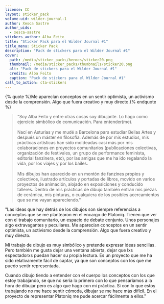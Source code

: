 ```yaml
---
license: CC
layout: sticker_pack
volume-uid: wilder-journal-1
author: Xesca Sastre
author_uids:
  - xesca-sastre
stickers_author: Alba Feito
title: "Sticker Pack para el Wilder Journal #1"
title_menu: Sticker Pack
description: "Pack de stickers para el Wilder Journal #1"
cover:
  path: /media/sticker_packs/heroes/sticker20.png
  thumbnail: /media/sticker_packs/thumbnails/sticker20.png
  alt: "Pack de stickers para el Wilder Journal #1"
  credits: Alba Feito
  caption: "Pack de stickers para el Wilder Journal #1"
call_to_action: cta-stickers
---
```

{% quote %}Me aparecían conceptos en un sentir optimista, un activismo desde la comprensión. Algo que fuera creativo y muy directo.{% endquote %}

> "Soy Alba Feito y entre otras cosas soy dibujante. Lo hago como ejercicio simbólico de comunicación. Para entender(me).
> <br>
> <br>
> Nací en Asturias y me mudé a Barcelona para estudiar Bellas Artes y después un máster en filosofía. Además de por mis estudios, mis prácticas artísticas han sido moldeadas casi más por mis colaboraciones en proyectos comunitarios (publicaciones colectivas, organización de festivales, un grupo de performance feminista, editorial fanzinera, etc), por las amigas que me ha ido regalando la vida, por los viajes y por los bailes.
> <br>
> <br>
> Mis dibujos han aparecido en un montón de fanzines propios y colectivos, ilustrado artículos y portadas de libros, movido en varios proyectos de animación, alojado en exposiciones y conducido talleres. Dentro de mis prácticas de dibujo también entran mis piezas de cerámica, mis pinturas, o cualquiera de los posibles acercamientos que se me vayan apareciendo."

"Las ideas que hay detrás de los dibujos son siempre referencias a conceptos que se me plantearon en el encargo de Platoniq. Tienen que ver con el trabajo comunitario, un espacio de debate conjunto. Unos personajes algo extravagantes y peculiares. Me aparecían conceptos en un sentir optimista, un activismo desde la comprensión. Algo que fuera creativo y muy directo.

Mi trabajo de dibujo es muy simbólico y pretende expresar ideas sencillas. Pero también me gusta dejar una ventana abierta, dejar que lxs espectadorxs puedan hacer su propia lectura. Es un proyecto que me ha sido relativamente fácil de captar, ya que son conceptos con los que me puedo sentir representada.

Cuando dibujo tiendo a entender con el cuerpo los conceptos con los que estoy trabajando, se que no sería lo primero con lo que pensariamos a la hora de dibujar pero es algo que hago con mi práctica. Si con lo que estoy trabajando no me hace sentir cómoda, dibujar se me hace más difícil. En el proyecto de representar Platoniq me pude acercar fácilmente a ellxs."